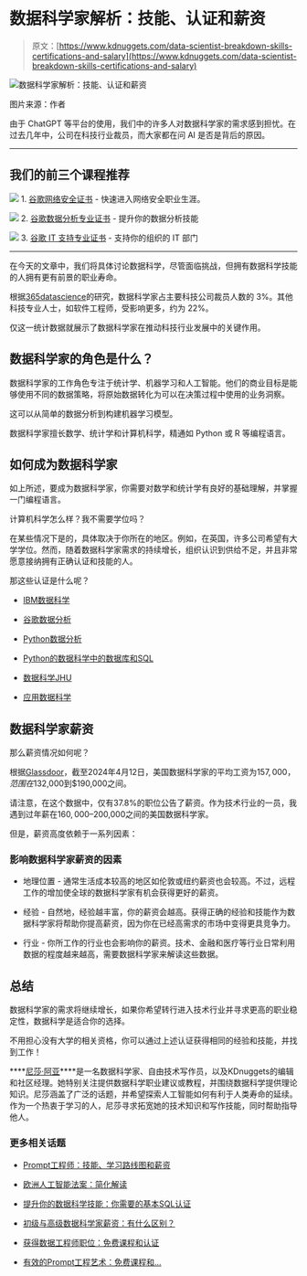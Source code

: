 # 数据科学家解析：技能、认证和薪资

> 原文：[https://www.kdnuggets.com/data-scientist-breakdown-skills-certifications-and-salary](https://www.kdnuggets.com/data-scientist-breakdown-skills-certifications-and-salary)

![数据科学家解析：技能、认证和薪资](../Images/68706ccf9f10825981611ee3f55b377e.png)

图片来源：作者

由于 ChatGPT 等平台的使用，我们中的许多人对数据科学家的需求感到担忧。在过去几年中，公司在科技行业裁员，而大家都在问 AI 是否是背后的原因。

* * *

## 我们的前三个课程推荐

![](../Images/0244c01ba9267c002ef39d4907e0b8fb.png) 1\. [谷歌网络安全证书](https://www.kdnuggets.com/google-cybersecurity) - 快速进入网络安全职业生涯。

![](../Images/e225c49c3c91745821c8c0368bf04711.png) 2\. [谷歌数据分析专业证书](https://www.kdnuggets.com/google-data-analytics) - 提升你的数据分析技能

![](../Images/0244c01ba9267c002ef39d4907e0b8fb.png) 3\. [谷歌 IT 支持专业证书](https://www.kdnuggets.com/google-itsupport) - 支持你的组织的 IT 部门

* * *

在今天的文章中，我们将具体讨论数据科学，尽管面临挑战，但拥有数据科学技能的人拥有更有前景的职业寿命。

根据[365datascience](https://365datascience.com/trending/who-was-affected-by-the-2022-2023-tech-layoffs/)的研究，数据科学家占主要科技公司裁员人数的 3%。其他科技专业人士，如软件工程师，受影响更多，约为 22%。

仅这一统计数据就展示了数据科学家在推动科技行业发展中的关键作用。

## 数据科学家的角色是什么？

数据科学家的工作角色专注于统计学、机器学习和人工智能。他们的商业目标是能够使用不同的数据策略，将原始数据转化为可以在决策过程中使用的业务洞察。

这可以从简单的数据分析到构建机器学习模型。

数据科学家擅长数学、统计学和计算机科学，精通如 Python 或 R 等编程语言。

## 如何成为数据科学家

如上所述，要成为数据科学家，你需要对数学和统计学有良好的基础理解，并掌握一门编程语言。

计算机科学怎么样？我不需要学位吗？

在某些情况下是的，具体取决于你所在的地区。例如，在英国，许多公司希望有大学学位。然而，随着数据科学家需求的持续增长，组织认识到供给不足，并且非常愿意接纳拥有正确认证和技能的人。

那这些认证是什么呢？

+   [IBM数据科学](https://www.coursera.org/professional-certificates/ibm-data-science)

+   [谷歌数据分析](https://www.coursera.org/professional-certificates/google-data-analytics)

+   [Python数据分析](https://www.coursera.org/learn/data-analysis-with-python)

+   [Python的数据科学中的数据库和SQL](https://www.coursera.org/learn/sql-data-science)

+   [数据科学JHU](https://www.coursera.org/specializations/jhu-data-science)

+   [应用数据科学](https://www.coursera.org/specializations/applied-data-science)

## 数据科学家薪资

那么薪资情况如何呢？

根据[Glassdoor](https://www.glassdoor.co.uk/Salaries/us-data-scientist-salary-SRCH_IL.0,2_IN1_KO3,17.htm?countryRedirect=true)，截至2024年4月12日，美国数据科学家的平均工资为$157,000，范围在$132,000到$190,000之间。

请注意，在这个数据中，仅有37.8%的职位公告了薪资。作为技术行业的一员，我遇到过年薪在$160,000–$200,000之间的美国数据科学家。

但是，薪资高度依赖于一系列因素：

### 影响数据科学家薪资的因素

+   地理位置 - 通常生活成本较高的地区如伦敦或纽约薪资也会较高。不过，远程工作的增加使全球的数据科学家有机会获得更好的薪资。

+   经验 - 自然地，经验越丰富，你的薪资会越高。获得正确的经验和技能作为数据科学家将帮助你提高薪资，因为你在已经高需求的市场中变得更具竞争力。

+   行业 - 你所工作的行业也会影响你的薪资。技术、金融和医疗等行业日常利用数据的程度越来越高，需要数据科学家来解读这些数据。

## 总结

数据科学家的需求将继续增长，如果你希望转行进入技术行业并寻求更高的职业稳定性，数据科学是适合你的选择。

不用担心没有大学的相关资格，你可以通过上述认证获得相同的经验和技能，并找到工作！

[](https://www.linkedin.com/in/nisha-arya-ahmed/)****[尼莎·阿亚](https://www.linkedin.com/in/nisha-arya-ahmed/)****是一名数据科学家、自由技术写作员，以及KDnuggets的编辑和社区经理。她特别关注提供数据科学职业建议或教程，并围绕数据科学提供理论知识。尼莎涵盖了广泛的话题，并希望探索人工智能如何有利于人类寿命的延续。作为一个热衷于学习的人，尼莎寻求拓宽她的技术知识和写作技能，同时帮助指导他人。

### 更多相关话题

+   [Prompt工程师：技能、学习路线图和薪资](https://www.kdnuggets.com/prompt-engineer-skills-learning-roadmap-and-salary)

+   [欧洲人工智能法案：简化解读](https://www.kdnuggets.com/2022/06/european-ai-act-simplified-breakdown.html)

+   [提升你的数据科学技能：你需要的基本SQL认证](https://www.kdnuggets.com/boost-your-data-science-skills-the-essential-sql-certifications-you-need)

+   [初级与高级数据科学家薪资：有什么区别？](https://www.kdnuggets.com/2022/03/junior-senior-data-scientist-salary-difference.html)

+   [获得数据工程师职位：免费课程和认证](https://www.kdnuggets.com/landing-a-data-engineer-role-free-courses-and-certifications)

+   [有效的Prompt工程艺术：免费课程和…](https://www.kdnuggets.com/the-art-of-effective-prompt-engineering-with-free-courses-and-certifications)
